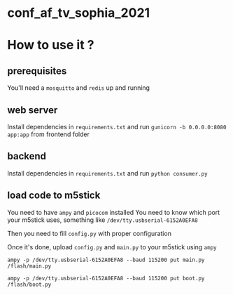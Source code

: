 # conf_af_tv_sophia_2021

# How to use it ?

## prerequisites
You'll need a `mosquitto` and `redis` up and running

## web server
Install dependencies in `requirements.txt` and run `gunicorn -b 0.0.0.0:8080 app:app` from frontend folder

## backend
Install dependencies in `requirements.txt` and run `python consumer.py`

## load code to m5stick
You need to have `ampy` and `picocom` installed
You need to know which port your m5stick uses, something like `/dev/tty.usbserial-6152A0EFA8`

Then you need to fill `config.py` with proper configuration

Once it's done, upload `config.py` and `main.py` to your m5stick using `ampy`

`ampy -p /dev/tty.usbserial-6152A0EFA8 --baud 115200 put main.py /flash/main.py`

`ampy -p /dev/tty.usbserial-6152A0EFA8 --baud 115200 put boot.py /flash/boot.py`
